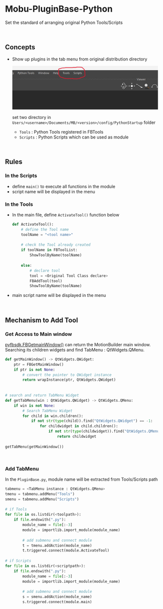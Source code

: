 # Mobu-PluginBase-Python
Set the standard of arranging original Python Tools/Scripts

<br>

## Concepts
- Show up plugins in the tab menu from original distribution directory

    ![alt text](image-1.png)

    set two directory in `Users/<username>/Documents/MB/<version>/config/PythonStartup` folder

    - `Tools`   : Python Tools registered in FBTools
    - `Scripts` : Python Scripts which can be used as module
<br>

## Rules
### In the Scripts
- define `main()` to execute all functions in the module
- script name will be displayed in the menu 


### In the Tools
- In the main file, define `ActivateTool()` function below  

    ```python
    def ActivateTool():
        # define the Tool name 
        toolName = "<tool name>"

        # check the Tool already created
        if toolName in FBToolList:
            ShowToolByName(toolName)
    
        else:
            # declare tool
            tool = <Original Tool Class declare>
            FBAddTool(tool)
            ShowToolByName(toolName)
    ```

- main script name will be displayed in the menu

<br>

## Mechanism to Add Tool
### Get Access to Main window
[pyfbsdk.FBGetmainWindow()](https://help.autodesk.com/cloudhelp/2025/ENU/MOBU-PYTHON-API-REF/namespacepyfbsdk.html#a168c7b3df16bd9358f8326cd57167134) can return the MotionBuilder main window.<br>
Searching its children widgets and find TabMenu : QtWidgets.QMenu.

```python
def getMainWindow() -> QtWidgets.QWidget:
    ptr = FBGetMainWindow()
    if ptr is not None:
        # convert the pointer to QWidget instance
        return wrapInstance(ptr, QtWidgets.QWidget)


# search and return TabMenu Widget 
def getTabMenu(win : QtWidgets.QWidget) -> QtWidgets.QMenu:
    if win is not None:
        # Search TabMenu Widget
        for child in win.children():
            if not str(type(child)).find("QtWidgets.QWidget") == -1:
                for childwidget in child.children():
                    if not str(type(childwidget)).find("QtWidgets.QMenuBar") == -1:
                        return childwidget

getTabMenu(getMainWindow())
```


<br>

### Add TabMenu
In the `PluginBase.py`, module name will be extracted from Tools/Scripts path  

```python
tabmenu = <TabMenu instance : QtWidgets.QMenu>
tmenu = tabmenu.addMenu("Tools")
smenu = tabmenu.addMenu("Scripts")

# if Tools
for file in os.listdir(<toolpath>):
    if file.endswith(".py"):
        module_name = file[:-3]
        module = importlib.import_module(module_name)
        
        # add submenu and connect module
        t = tmenu.addAction(module_name)
        t.triggered.connect(module.ActivateTool)

# if Scripts
for file in os.listdir(<scriptpath>):
    if file.endswith(".py"):
        module_name = file[:-3]
        module = importlib.import_module(module_name)

        # add submenu and connect module
        s = smenu.addAction(module_name)
        s.triggered.connect(module.main)
```

<br>